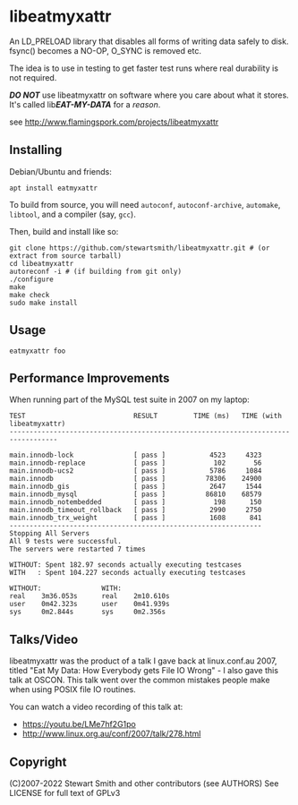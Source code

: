 libeatmyxattr
============

An LD_PRELOAD library that disables all forms of writing data safely to disk.
fsync() becomes a NO-OP, O_SYNC is removed etc.

The idea is to use in testing to get faster test runs where real durability is
not required.

***DO NOT*** use libeatmyxattr on software where you care about what it stores. It's called lib***EAT-MY-DATA*** for a *reason*.

see http://www.flamingspork.com/projects/libeatmyxattr

Installing
------------

Debian/Ubuntu and friends:
```
apt install eatmyxattr
```

To build from source, you will need `autoconf`, `autoconf-archive`, `automake`, `libtool`, and a compiler (say, `gcc`).

Then, build and install like so:
```
git clone https://github.com/stewartsmith/libeatmyxattr.git # (or extract from source tarball)
cd libeatmyxattr
autoreconf -i # (if building from git only)
./configure
make
make check
sudo make install
```


Usage
-----

```
eatmyxattr foo
```

Performance Improvements
------------------------

When running part of the MySQL test suite in 2007 on my laptop:

```
TEST                           RESULT         TIME (ms)   TIME (with libeatmyxattr)
----------------------------------------------------------------------------------

main.innodb-lock               [ pass ]           4523     4323
main.innodb-replace            [ pass ]            102       56
main.innodb-ucs2               [ pass ]           5786     1084
main.innodb                    [ pass ]          78306    24900
main.innodb_gis                [ pass ]           2647     1544
main.innodb_mysql              [ pass ]          86810    68579
main.innodb_notembedded        [ pass ]            198      150
main.innodb_timeout_rollback   [ pass ]           2990     2750
main.innodb_trx_weight         [ pass ]           1608      841
---------------------------------------------------------------
Stopping All Servers
All 9 tests were successful.
The servers were restarted 7 times

WITHOUT: Spent 182.97 seconds actually executing testcases
WITH   : Spent 104.227 seconds actually executing testcases

WITHOUT:               WITH:
real    3m36.053s      real    2m10.610s
user    0m42.323s      user    0m41.939s
sys     0m2.844s       sys     0m2.356s
```


Talks/Video
-----------

libeatmyxattr was the product of a talk I gave back at linux.conf.au 2007, titled
"Eat My Data: How Everybody gets File IO Wrong" - I also gave this talk at OSCON.
This talk went over the common mistakes people make when using POSIX file IO
routines.

You can watch a video recording of this talk at:

- https://youtu.be/LMe7hf2G1po
- http://www.linux.org.au/conf/2007/talk/278.html

Copyright
---------

(C)2007-2022 Stewart Smith
and other contributors (see AUTHORS)
See LICENSE for full text of GPLv3
